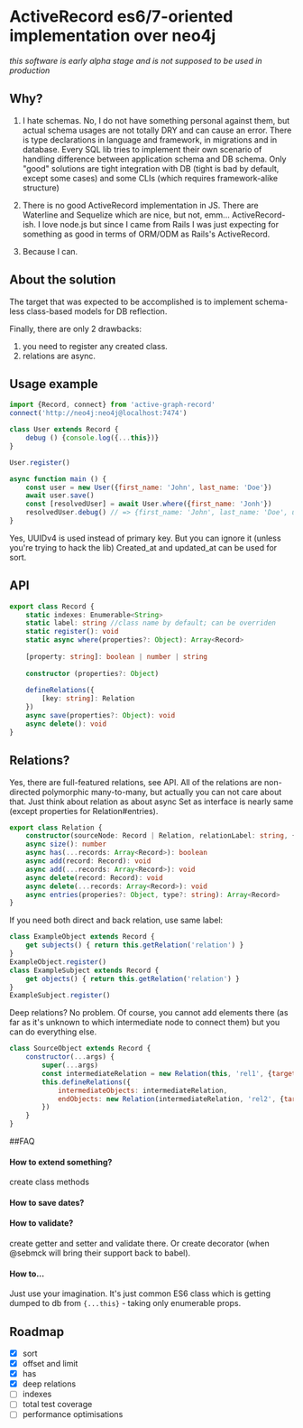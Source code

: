 # ActiveRecord es6/7-oriented implementation over neo4j
_this software is early alpha stage and is not supposed to be used in production_
## Why?

1. I hate schemas. 
No, I do not have something personal against them, but actual schema usages are not totally DRY and can cause an error. 
There is type declarations in language and framework, in migrations and in database.
Every SQL lib tries to implement their own scenario of handling difference between application schema and DB schema.
Only "good" solutions are tight integration with DB (tight is bad by default, except some cases) and some CLIs (which requires framework-alike structure)

2. There is no good ActiveRecord implementation in JS.
There are Waterline and Sequelize which are nice, but not, emm... ActiveRecord-ish.
I love node.js but since I came from Rails I was just expecting for something as good in terms of ORM/ODM as Rails's ActiveRecord.

3. Because I can.

## About the solution

The target that was expected to be accomplished is to implement schema-less class-based models for DB reflection.
 
Finally, there are only 2 drawbacks:
1. you need to register any created class.
2. relations are async.

## Usage example

```javascript
import {Record, connect} from 'active-graph-record'
connect('http://neo4j:neo4j@localhost:7474')

class User extends Record {
    debug () {console.log({...this})}
}

User.register()

async function main () {
    const user = new User({first_name: 'John', last_name: 'Doe'})
    await user.save()
    const [resolvedUser] = await User.where({first_name: 'Jonh'})
    resolvedUser.debug() // => {first_name: 'John', last_name: 'Doe', uuid: '###', created_at: ###, updated_at: ###}
}
```

Yes, UUIDv4 is used instead of primary key. But you can ignore it (unless you're trying to hack the lib)
Created_at and updated_at can be used for sort.
 
## API

```typescript
export class Record {
    static indexes: Enumerable<String>
    static label: string //class name by default; can be overriden
    static register(): void   
    static async where(properties?: Object): Array<Record> 
    
    [property: string]: boolean | number | string
    
    constructor (properties?: Object)
    
    defineRelations({
        [key: string]: Relation  
    })
    async save(properties?: Object): void 
    async delete(): void 
}
```


## Relations?
Yes, there are full-featured relations, see API.
All of the relations are non-directed polymorphic many-to-many, but actually you can not care about that.
Just think about relation as about async Set as interface is nearly same (except properties for Relation#entries).

```typescript
export class Relation {
    constructor(sourceNode: Record | Relation, relationLabel: string, {target?: Record, direction: [-1,0,1]})
    async size(): number
    async has(...records: Array<Record>): boolean
    async add(record: Record): void
    async add(...records: Array<Record>): void
    async delete(record: Record): void
    async delete(...records: Array<Record>): void
    async entries(properies?: Object, type?: string): Array<Record>
}
```

If you need both direct and back relation, use same label:
```javascript
class ExampleObject extends Record {
    get subjects() { return this.getRelation('relation') }
}
ExampleObject.register()
class ExampleSubject extends Record {
    get objects() { return this.getRelation('relation') }
}
ExampleSubject.register()
```

Deep relations? No problem. Of course, you cannot add elements there 
(as far as it's unknown to which intermediate node to connect them)
but you can do everything else.

```javascript
class SourceObject extends Record {
    constructor(...args) {
        super(...args)
        const intermediateRelation = new Relation(this, 'rel1', {target: IntermediateObject})
        this.defineRelations({
            intermediateObjects: intermediateRelation,
            endObjects: new Relation(intermediateRelation, 'rel2', {target: EndObject})
        })
    }
}
```

##FAQ
#### How to extend something?
create class methods

#### How to save dates?


#### How to validate?
create getter and setter and validate there. Or create decorator (when @sebmck will bring their support back to babel).

#### How to...
Just use your imagination. It's just common ES6 class which is getting dumped to db from `{...this}` - taking only enumerable props.

## Roadmap
- [x] sort
- [x] offset and limit
- [x] has
- [x] deep relations
- [ ] indexes
- [ ] total test coverage
- [ ] performance optimisations
